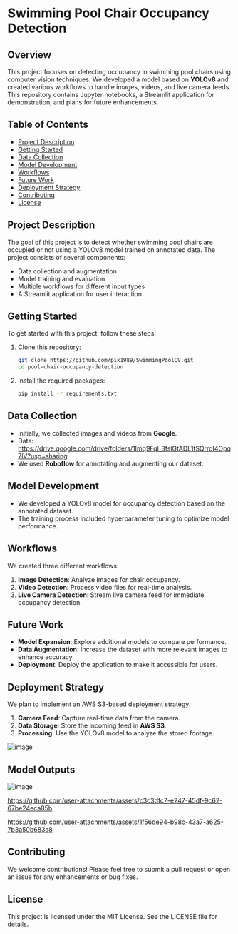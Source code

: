 # Swimming Pool Chair Occupancy Detection

## Overview
This project focuses on detecting occupancy in swimming pool chairs using computer vision techniques. We developed a model based on **YOLOv8** and created various workflows to handle images, videos, and live camera feeds. This repository contains Jupyter notebooks, a Streamlit application for demonstration, and plans for future enhancements.

## Table of Contents
- [Project Description](#project-description)
- [Getting Started](#getting-started)
- [Data Collection](#data-collection)
- [Model Development](#model-development)
- [Workflows](#workflows)
- [Future Work](#future-work)
- [Deployment Strategy](#deployment-strategy)
- [Contributing](#contributing)
- [License](#license)

## Project Description
The goal of this project is to detect whether swimming pool chairs are occupied or not using a YOLOv8 model trained on annotated data. The project consists of several components:
- Data collection and augmentation
- Model training and evaluation
- Multiple workflows for different input types
- A Streamlit application for user interaction

## Getting Started
To get started with this project, follow these steps:

1. Clone this repository:
   ```bash
   git clone https://github.com/pik1989/SwimmingPoolCV.git
   cd pool-chair-occupancy-detection
   ```

2. Install the required packages:
   ```bash
   pip install -r requirements.txt
   ```

## Data Collection
- Initially, we collected images and videos from **Google**.
- Data: https://drive.google.com/drive/folders/1Imq9Fql_3fslGtADL1tSQrroI4Opq7lV?usp=sharing
- We used **Roboflow** for annotating and augmenting our dataset.

## Model Development
- We developed a YOLOv8 model for occupancy detection based on the annotated dataset.
- The training process included hyperparameter tuning to optimize model performance.

## Workflows
We created three different workflows:
1. **Image Detection**: Analyze images for chair occupancy.
2. **Video Detection**: Process video files for real-time analysis.
3. **Live Camera Detection**: Stream live camera feed for immediate occupancy detection.

## Future Work
- **Model Expansion**: Explore additional models to compare performance.
- **Data Augmentation**: Increase the dataset with more relevant images to enhance accuracy.
- **Deployment**: Deploy the application to make it accessible for users.

## Deployment Strategy
We plan to implement an AWS S3-based deployment strategy:
1. **Camera Feed**: Capture real-time data from the camera.
2. **Data Storage**: Store the incoming feed in **AWS S3**.
3. **Processing**: Use the YOLOv8 model to analyze the stored footage.

![image](https://github.com/user-attachments/assets/44891d87-41b0-4bae-8e8a-8fdaa6a2106e)

## Model Outputs

![image](https://github.com/user-attachments/assets/898b3eeb-92aa-437c-b7b7-5c741f0a3115)

https://github.com/user-attachments/assets/c3c3dfc7-e247-45df-9c62-67be24eca85b

https://github.com/user-attachments/assets/1f56de94-b98c-43a7-a625-7b3a50b683a8

## Contributing
We welcome contributions! Please feel free to submit a pull request or open an issue for any enhancements or bug fixes.

## License
This project is licensed under the MIT License. See the LICENSE file for details.

